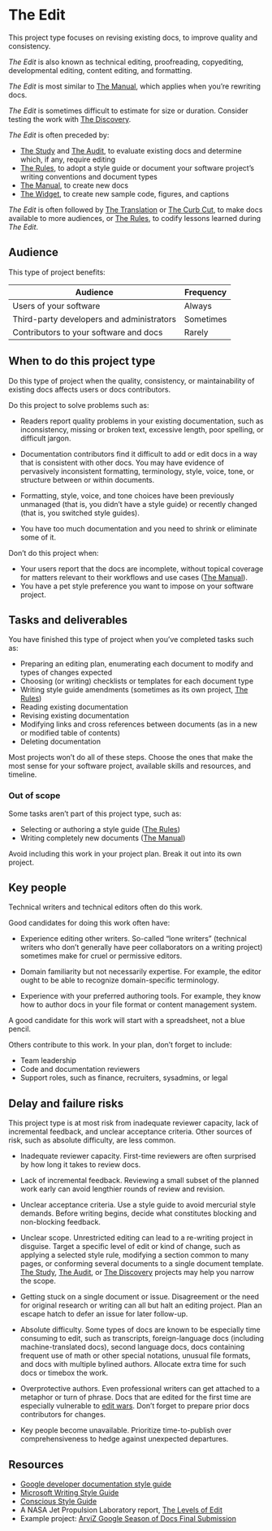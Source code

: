 # The Edit

This project type focuses on revising existing docs, to improve quality and consistency.

_The Edit_ is also known as technical editing, proofreading, copyediting, developmental editing, content editing, and formatting.

_The Edit_ is most similar to [The Manual](./manual.md), which applies when you’re rewriting docs.

_The Edit_ is sometimes difficult to estimate for size or duration.
Consider testing the work with [The Discovery](./discovery.md).

_The Edit_ is often preceded by:

- [The Study](./study.md) and [The Audit](./audit.md), to evaluate existing docs and determine which, if any, require editing
- [The Rules](./rules.md), to adopt a style guide or document your software project’s writing conventions and document types
- [The Manual](./manual.md), to create new docs
- [The Widget](./widget.md), to create new sample code, figures, and captions

_The Edit_ is often followed by [The Translation](./translation.md) or [The Curb Cut](./curb_cut.md), to make docs available to more audiences, or [The Rules](./rules.md), to codify lessons learned during _The Edit_.

## Audience

This type of project benefits:

<table>
  <thead>
    <tr>
      <th>Audience</th>
      <th>Frequency</th>
    </tr>
  </thead>
  <tbody>
    <tr>
      <td>Users of your software</td>
      <td>Always</td>
    </tr>
    <tr>
      <td>Third-party developers and administrators</td>
      <td>Sometimes</td>
    </tr>
    <tr>
      <td>Contributors to your software and docs</td>
      <td>Rarely</td>
    </tr>
  </tbody>
</table>

## When to do this project type

Do this type of project when the quality, consistency, or maintainability of existing docs affects users or docs contributors.

Do this project to solve problems such as:

- Readers report quality problems in your existing documentation, such as inconsistency, missing or broken text, excessive length, poor spelling, or difficult jargon.

- Documentation contributors find it difficult to add or edit docs in a way that is consistent with other docs.
  You may have evidence of pervasively inconsistent formatting, terminology, style, voice, tone, or structure between or within documents.

- Formatting, style, voice, and tone choices have been previously unmanaged (that is, you didn’t have a style guide) or recently changed (that is, you switched style guides).

- You have too much documentation and you need to shrink or eliminate some of it.

Don’t do this project when:

- Your users report that the docs are incomplete, without topical coverage for matters relevant to their workflows and use cases ([The Manual](./manual.md)).
- You have a pet style preference you want to impose on your software project.

## Tasks and deliverables

You have finished this type of project when you’ve completed tasks such as:

- Preparing an editing plan, enumerating each document to modify and types of changes expected
- Choosing (or writing) checklists or templates for each document type
- Writing style guide amendments (sometimes as its own project, [The Rules](./rules.md))
- Reading existing documentation
- Revising existing documentation
- Modifying links and cross references between documents (as in a new or modified table of contents)
- Deleting documentation

Most projects won’t do all of these steps.
Choose the ones that make the most sense for your software project, available skills and resources, and timeline.

### Out of scope

Some tasks aren’t part of this project type, such as:

- Selecting or authoring a style guide ([The Rules](./rules.md))
- Writing completely new documents ([The Manual](./manual.md))

Avoid including this work in your project plan.
Break it out into its own project.

## Key people

Technical writers and technical editors often do this work.

Good candidates for doing this work often have:

- Experience editing other writers.
  So-called “lone writers” (technical writers who don’t generally have peer collaborators on a writing project) sometimes make for cruel or permissive editors.

- Domain familiarity but not necessarily expertise.
  For example, the editor ought to be able to recognize domain-specific terminology.

- Experience with your preferred authoring tools.
  For example, they know how to author docs in your file format or content management system.

A good candidate for this work will start with a spreadsheet, not a blue pencil.

Others contribute to this work. In your plan, don’t forget to include:

- Team leadership
- Code and documentation reviewers
- Support roles, such as finance, recruiters, sysadmins, or legal

## Delay and failure risks

This project type is at most risk from inadequate reviewer capacity, lack of incremental feedback, and unclear acceptance criteria.
Other sources of risk, such as absolute difficulty, are less common.

- Inadequate reviewer capacity.
  First-time reviewers are often surprised by how long it takes to review docs.

- Lack of incremental feedback.
  Reviewing a small subset of the planned work early can avoid lengthier rounds of review and revision.

- Unclear acceptance criteria.
  Use a style guide to avoid mercurial style demands.
  Before writing begins, decide what constitutes blocking and non-blocking feedback.

- Unclear scope.
  Unrestricted editing can lead to a re-writing project in disguise.
  Target a specific level of edit or kind of change, such as applying a selected style rule, modifying a section common to many pages, or conforming several documents to a single document template.
  [The Study](./study.md), [The Audit](./audit.md), or [The Discovery](./discovery.md) projects may help you narrow the scope.

- Getting stuck on a single document or issue.
  Disagreement or the need for original research or writing can all but halt an editing project.
  Plan an escape hatch to defer an issue for later follow-up.

- Absolute difficulty.
  Some types of docs are known to be especially time consuming to edit, such as transcripts, foreign-language docs (including machine-translated docs), second language docs, docs containing frequent use of math or other special notations, unusual file formats, and docs with multiple bylined authors.
  Allocate extra time for such docs or timebox the work.

- Overprotective authors.
  Even professional writers can get attached to a metaphor or turn of phrase.
  Docs that are edited for the first time are especially vulnerable to [edit wars](https://en.wiktionary.org/wiki/edit_war).
  Don’t forget to prepare prior docs contributors for changes.

- Key people become unavailable.
  Prioritize time-to-publish over comprehensiveness to hedge against unexpected departures.

## Resources

- [Google developer documentation style guide](https://developers.google.com/style)
- [Microsoft Writing Style Guide](https://learn.microsoft.com/en-us/style-guide/welcome/)
- [Conscious Style Guide](https://consciousstyleguide.com/)
- A NASA Jet Propulsion Laboratory report, [The Levels of Edit](https://ntrs.nasa.gov/citations/19800011701)
- Example project: [ArviZ Google Season of Docs Final Submission](https://docs.google.com/document/d/1hdQEyE2LQSzoyuXUhEOQN-oIwng1MY5uBNImaBV26zY/edit?tab=t.0)
